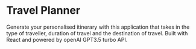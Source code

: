 # Travel Planner

Generate your personalised itinerary with this application that takes in the type of traveller, duration of travel and the destination of travel. 
Built with React and powered by openAI GPT3.5 turbo API. 

